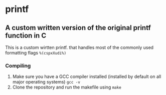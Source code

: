 # printf
## A custom written version of the original printf function in C

This is a custom wirtten printf. that handles most of the commonly used formatting flags ``%(cspxXudi%)``

### Compiling
1. Make sure you have a GCC compiler installed (installed by default on all major operating systems)
   ``gcc -v``
2. Clone the repository and run the makefile using `make`
